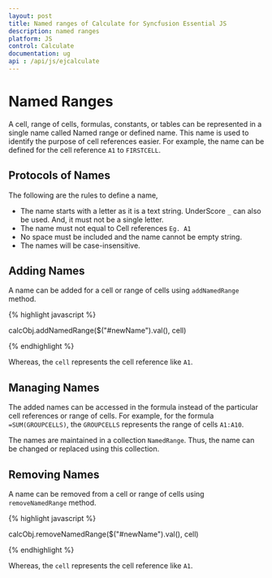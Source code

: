 ```yaml
---
layout: post
title: Named ranges of Calculate for Syncfusion Essential JS
description: named ranges
platform: JS
control: Calculate
documentation: ug
api : /api/js/ejcalculate
---
```


# Named Ranges

A cell, range of cells, formulas, constants, or tables can be represented in a single name called Named range or defined name. This name is used to identify the purpose of cell references easier. For example, the name can be defined for the cell reference `A1` to `FIRSTCELL`.

## Protocols of Names

  The following are the rules to define a name,

  * The name starts with a letter as it is a text string. UnderScore `_` can also be used. And, it must not be a single letter.
  * The name must not equal to Cell references `Eg. A1`
  * No space must be included and the name cannot be empty string.
  * The names will be case-insensitive.
  
## Adding Names

A name can be added for a cell or range of cells using `addNamedRange` method. 

{% highlight javascript %}

calcObj.addNamedRange($("#newName").val(), cell)

{% endhighlight %}



Whereas, the `cell` represents the cell reference like `A1`.

## Managing Names

The added names can be accessed in the formula instead of the particular cell references or range of cells. For example, for the formula `=SUM(GROUPCELLS)`, the `GROUPCELLS` represents the range of cells `A1:A10`.



The names are maintained in a collection `NamedRange`. Thus, the name can be changed or replaced using this collection.



## Removing Names

A name can be removed from a cell or range of cells using `removeNamedRange` method. 

{% highlight javascript %}

calcObj.removeNamedRange($("#newName").val(), cell)

{% endhighlight %}



Whereas, the `cell` represents the cell reference like `A1`.

